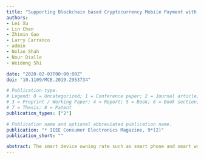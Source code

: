 ```yaml
---
title: "Supporting Blockchain based Cryptocurrency Mobile Payment with Smart Devices"
authors:
- Lei Xu
- Lin Chen
- Zhimin Gao
- Larry Carranco
- admin
- Nolan Shah
- Nour Diallo
- Weidong Shi

date: "2020-02-03T00:00:00Z"
doi: "10.1109/MCE.2019.2953734"

# Publication type.
# Legend: 0 = Uncategorized; 1 = Conference paper; 2 = Journal article;
# 3 = Preprint / Working Paper; 4 = Report; 5 = Book; 6 = Book section;
# 7 = Thesis; 8 = Patent
publication_types: ["2"]

# Publication name and optional abbreviated publication name.
publication: "* IEEE Consumer Electronics Magazine, 9*(2)"
publication_short: ""

abstract: The smart device owning rate such as smart phone and smart watch is higher than ever before and mobile payment has become one of the major payment methods in many different areas. At the same time, blockchain-based cryptocurrency is becoming a nonnegligible type of currency and the total value of all types of cryptocurrency has reached USD 200 billion. Therefore, it is a natural demand to support cryptocurrency payment on mobile devices. Considering the poor infrastructure and low penetration of financial service in developing countries, this combination is especially attractive. The high storage cost and payment processing latency are the two main obstacles for mobile payment using cryptocurrency. We propose two different schemes for cryptocurrency mobile payment, one involves a centralized bank and the other one does not require any centralized party. We also provide a solution for the bank to meet KYC (know your customer)/AML (antimoney laundering) compliance requirements when it is involved in cryptocurrency mobile payment processing.
---
```

